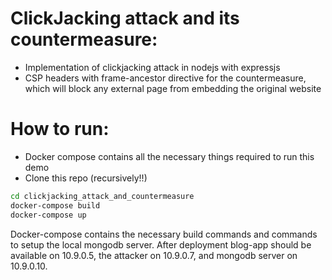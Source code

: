 # ClickJacking attack and its countermeasure:
- Implementation of clickjacking attack in nodejs with expressjs
- CSP headers with frame-ancestor directive for the countermeasure, which will block any external page from embedding the original website

# How to run:
- Docker compose contains all the necessary things required to run this demo
- Clone this repo (recursively!!)
```sh
cd clickjacking_attack_and_countermeasure
docker-compose build
docker-compose up
```

Docker-compose contains the necessary build commands and commands to setup the local mongodb server.
After deployment blog-app should be available on 10.9.0.5, the attacker on 10.9.0.7, and mongodb server on 10.9.0.10.
